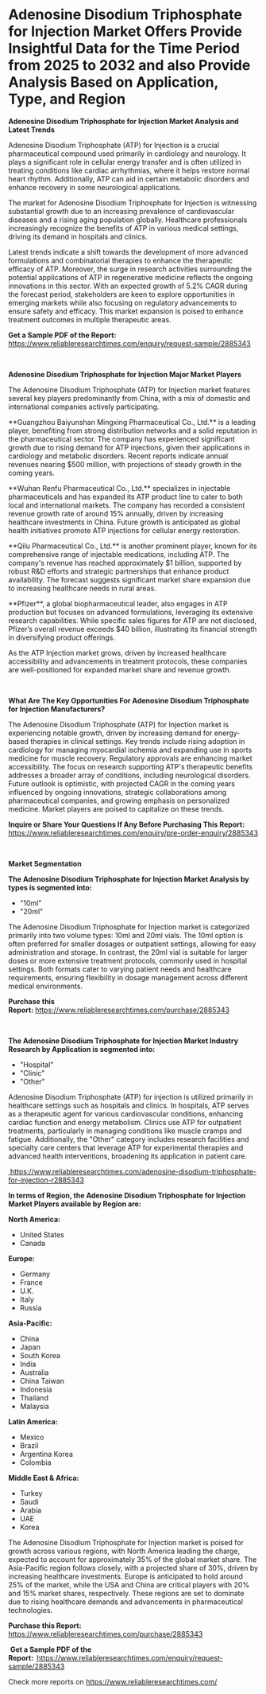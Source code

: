 <p><h1>Adenosine Disodium Triphosphate for Injection Market Offers Provide Insightful Data for the Time Period from 2025 to 2032 and also Provide Analysis Based on Application, Type, and Region</h1></p><p><strong>Adenosine Disodium Triphosphate for Injection Market Analysis and Latest Trends</strong></p>
<p><p>Adenosine Disodium Triphosphate (ATP) for Injection is a crucial pharmaceutical compound used primarily in cardiology and neurology. It plays a significant role in cellular energy transfer and is often utilized in treating conditions like cardiac arrhythmias, where it helps restore normal heart rhythm. Additionally, ATP can aid in certain metabolic disorders and enhance recovery in some neurological applications.</p><p>The market for Adenosine Disodium Triphosphate for Injection is witnessing substantial growth due to an increasing prevalence of cardiovascular diseases and a rising aging population globally. Healthcare professionals increasingly recognize the benefits of ATP in various medical settings, driving its demand in hospitals and clinics.</p><p>Latest trends indicate a shift towards the development of more advanced formulations and combinatorial therapies to enhance the therapeutic efficacy of ATP. Moreover, the surge in research activities surrounding the potential applications of ATP in regenerative medicine reflects the ongoing innovations in this sector. With an expected growth of 5.2% CAGR during the forecast period, stakeholders are keen to explore opportunities in emerging markets while also focusing on regulatory advancements to ensure safety and efficacy. This market expansion is poised to enhance treatment outcomes in multiple therapeutic areas.</p></p>
<p><strong>Get a Sample PDF of the Report:&nbsp;</strong> <a href="https://www.reliableresearchtimes.com/enquiry/request-sample/2885343?utm_campaign=3211&utm_medium=2&utm_source=Github&utm_content=ia&utm_term=13032025&utm_id=adenosine-disodium-triphosphate-for-injection">https://www.reliableresearchtimes.com/enquiry/request-sample/2885343</a></p>
<p>&nbsp;</p>
<p><strong>Adenosine Disodium Triphosphate for Injection Major Market Players</strong></p>
<p><p>The Adenosine Disodium Triphosphate (ATP) for Injection market features several key players predominantly from China, with a mix of domestic and international companies actively participating.</p><p>**Guangzhou Baiyunshan Mingxing Pharmaceutical Co., Ltd.** is a leading player, benefiting from strong distribution networks and a solid reputation in the pharmaceutical sector. The company has experienced significant growth due to rising demand for ATP injections, given their applications in cardiology and metabolic disorders. Recent reports indicate annual revenues nearing $500 million, with projections of steady growth in the coming years.</p><p>**Wuhan Renfu Pharmaceutical Co., Ltd.** specializes in injectable pharmaceuticals and has expanded its ATP product line to cater to both local and international markets. The company has recorded a consistent revenue growth rate of around 15% annually, driven by increasing healthcare investments in China. Future growth is anticipated as global health initiatives promote ATP injections for cellular energy restoration.</p><p>**Qilu Pharmaceutical Co., Ltd.** is another prominent player, known for its comprehensive range of injectable medications, including ATP. The company's revenue has reached approximately $1 billion, supported by robust R&D efforts and strategic partnerships that enhance product availability. The forecast suggests significant market share expansion due to increasing healthcare needs in rural areas.</p><p>**Pfizer**, a global biopharmaceutical leader, also engages in ATP production but focuses on advanced formulations, leveraging its extensive research capabilities. While specific sales figures for ATP are not disclosed, Pfizer’s overall revenue exceeds $40 billion, illustrating its financial strength in diversifying product offerings.</p><p>As the ATP Injection market grows, driven by increased healthcare accessibility and advancements in treatment protocols, these companies are well-positioned for expanded market share and revenue growth.</p></p>
<p>&nbsp;</p>
<p><strong>What Are The Key Opportunities For Adenosine Disodium Triphosphate for Injection Manufacturers?</strong></p>
<p><p>The Adenosine Disodium Triphosphate (ATP) for Injection market is experiencing notable growth, driven by increasing demand for energy-based therapies in clinical settings. Key trends include rising adoption in cardiology for managing myocardial ischemia and expanding use in sports medicine for muscle recovery. Regulatory approvals are enhancing market accessibility. The focus on research supporting ATP's therapeutic benefits addresses a broader array of conditions, including neurological disorders. Future outlook is optimistic, with projected CAGR in the coming years influenced by ongoing innovations, strategic collaborations among pharmaceutical companies, and growing emphasis on personalized medicine. Market players are poised to capitalize on these trends.</p></p>
<p><strong>Inquire or Share Your Questions If Any Before Purchasing This Report:</strong> <a href="https://www.reliableresearchtimes.com/enquiry/pre-order-enquiry/2885343?utm_campaign=3211&utm_medium=2&utm_source=Github&utm_content=ia&utm_term=13032025&utm_id=adenosine-disodium-triphosphate-for-injection">https://www.reliableresearchtimes.com/enquiry/pre-order-enquiry/2885343</a></p>
<p>&nbsp;</p>
<p><strong>Market Segmentation</strong></p>
<p><strong>The Adenosine Disodium Triphosphate for Injection Market Analysis by types is segmented into:</strong></p>
<p><ul><li>"10ml"</li><li>"20ml"</li></ul></p>
<p><p>The Adenosine Disodium Triphosphate for Injection market is categorized primarily into two volume types: 10ml and 20ml vials. The 10ml option is often preferred for smaller dosages or outpatient settings, allowing for easy administration and storage. In contrast, the 20ml vial is suitable for larger doses or more extensive treatment protocols, commonly used in hospital settings. Both formats cater to varying patient needs and healthcare requirements, ensuring flexibility in dosage management across different medical environments.</p></p>
<p><strong>Purchase this Report:&nbsp;</strong><a href="https://www.reliableresearchtimes.com/purchase/2885343?utm_campaign=3211&utm_medium=2&utm_source=Github&utm_content=ia&utm_term=13032025&utm_id=adenosine-disodium-triphosphate-for-injection">https://www.reliableresearchtimes.com/purchase/2885343</a></p>
<p>&nbsp;</p>
<p><strong>The Adenosine Disodium Triphosphate for Injection Market Industry Research by Application is segmented into:</strong></p>
<p><ul><li>"Hospital"</li><li>"Clinic"</li><li>"Other"</li></ul></p>
<p><p>Adenosine Disodium Triphosphate (ATP) for injection is utilized primarily in healthcare settings such as hospitals and clinics. In hospitals, ATP serves as a therapeutic agent for various cardiovascular conditions, enhancing cardiac function and energy metabolism. Clinics use ATP for outpatient treatments, particularly in managing conditions like muscle cramps and fatigue. Additionally, the "Other" category includes research facilities and specialty care centers that leverage ATP for experimental therapies and advanced health interventions, broadening its application in patient care.</p></p>
<p><a href="https://www.reliableresearchtimes.com/adenosine-disodium-triphosphate-for-injection-r2885343?utm_campaign=3211&utm_medium=2&utm_source=Github&utm_content=ia&utm_term=13032025&utm_id=adenosine-disodium-triphosphate-for-injection">&nbsp;https://www.reliableresearchtimes.com/adenosine-disodium-triphosphate-for-injection-r2885343</a></p>
<p><strong>In terms of Region, the Adenosine Disodium Triphosphate for Injection Market Players available by Region are:</strong></p>
<p>
    <p> <strong> North America: </strong>
        <ul>
            <li>United States</li>
            <li>Canada</li>
        </ul>
        </p> 
    <p> <strong> Europe: </strong>
        <ul>
            <li>Germany</li>
            <li>France</li>
            <li>U.K.</li>
            <li>Italy</li>
            <li>Russia</li>
        </ul>
        </p> 
    <p> <strong> Asia-Pacific: </strong>
        <ul>
            <li>China</li>
            <li>Japan</li>
            <li>South Korea</li>
            <li>India</li>
            <li>Australia</li>
            <li>China Taiwan</li>
            <li>Indonesia</li>
            <li>Thailand</li>
            <li>Malaysia</li>
        </ul>
        </p> 
    <p> <strong> Latin America: </strong>
        <ul>
            <li>Mexico</li>
            <li>Brazil</li>
            <li>Argentina Korea</li>
            <li>Colombia</li>
        </ul>
        </p> 
    <p> <strong> Middle East & Africa: </strong>
        <ul>
            <li>Turkey</li>
            <li>Saudi</li>
            <li>Arabia</li>
            <li>UAE</li>
            <li>Korea</li>
        </ul>
    </p>
    </p>
<p><p>The Adenosine Disodium Triphosphate for Injection market is poised for growth across various regions, with North America leading the charge, expected to account for approximately 35% of the global market share. The Asia-Pacific region follows closely, with a projected share of 30%, driven by increasing healthcare investments. Europe is anticipated to hold around 25% of the market, while the USA and China are critical players with 20% and 15% market shares, respectively. These regions are set to dominate due to rising healthcare demands and advancements in pharmaceutical technologies.</p></p>
<p><strong>Purchase this Report: </strong><a href="https://www.reliableresearchtimes.com/purchase/2885343?utm_campaign=3211&utm_medium=2&utm_source=Github&utm_content=ia&utm_term=13032025&utm_id=adenosine-disodium-triphosphate-for-injection">https://www.reliableresearchtimes.com/purchase/2885343</a></p>
<p>&nbsp;<strong>Get a Sample PDF of the Report:&nbsp;&nbsp;</strong><a href="https://www.reliableresearchtimes.com/enquiry/request-sample/2885343?utm_campaign=3211&utm_medium=2&utm_source=Github&utm_content=ia&utm_term=13032025&utm_id=adenosine-disodium-triphosphate-for-injection">https://www.reliableresearchtimes.com/enquiry/request-sample/2885343</a></p>
<p><strong></strong></p>
<p>Check more reports on <a href="https://www.reliableresearchtimes.com/?utm_campaign=3211&utm_medium=2&utm_source=Github&utm_content=ia&utm_term=13032025&utm_id=adenosine-disodium-triphosphate-for-injection">https://www.reliableresearchtimes.com/</a></p>